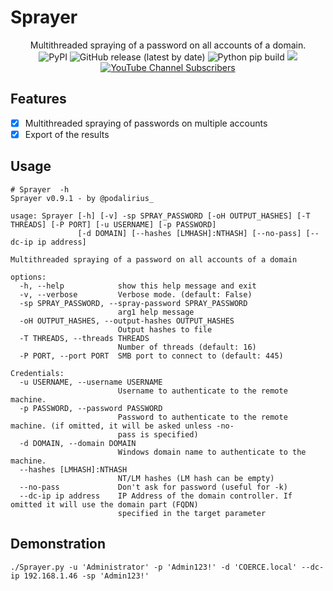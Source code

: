 # Sprayer

<p align="center">
  Multithreaded spraying of a password on all accounts of a domain.
  <br>
  <img alt="PyPI" src="https://img.shields.io/pypi/v/Sprayer">
  <img alt="GitHub release (latest by date)" src="https://img.shields.io/github/v/release/p0dalirius/Sprayer">
  <img alt="Python pip build" src="https://github.com/p0dalirius/Sprayer/actions/workflows/python-pip-build.yml/badge.svg">
  <a href="https://twitter.com/intent/follow?screen_name=podalirius_" title="Follow"><img src="https://img.shields.io/twitter/follow/podalirius_?label=Podalirius&style=social"></a>
  <a href="https://www.youtube.com/c/Podalirius_?sub_confirmation=1" title="Subscribe"><img alt="YouTube Channel Subscribers" src="https://img.shields.io/youtube/channel/subscribers/UCF_x5O7CSfr82AfNVTKOv_A?style=social"></a>
  <br>
</p>

## Features

 - [x] Multithreaded spraying of passwords on multiple accounts
 - [x] Export of the results

## Usage

```
# Sprayer  -h
Sprayer v0.9.1 - by @podalirius_

usage: Sprayer [-h] [-v] -sp SPRAY_PASSWORD [-oH OUTPUT_HASHES] [-T THREADS] [-P PORT] [-u USERNAME] [-p PASSWORD]
               [-d DOMAIN] [--hashes [LMHASH]:NTHASH] [--no-pass] [--dc-ip ip address]

Multithreaded spraying of a password on all accounts of a domain

options:
  -h, --help            show this help message and exit
  -v, --verbose         Verbose mode. (default: False)
  -sp SPRAY_PASSWORD, --spray-password SPRAY_PASSWORD
                        arg1 help message
  -oH OUTPUT_HASHES, --output-hashes OUTPUT_HASHES
                        Output hashes to file
  -T THREADS, --threads THREADS
                        Number of threads (default: 16)
  -P PORT, --port PORT  SMB port to connect to (default: 445)

Credentials:
  -u USERNAME, --username USERNAME
                        Username to authenticate to the remote machine.
  -p PASSWORD, --password PASSWORD
                        Password to authenticate to the remote machine. (if omitted, it will be asked unless -no-
                        pass is specified)
  -d DOMAIN, --domain DOMAIN
                        Windows domain name to authenticate to the machine.
  --hashes [LMHASH]:NTHASH
                        NT/LM hashes (LM hash can be empty)
  --no-pass             Don't ask for password (useful for -k)
  --dc-ip ip address    IP Address of the domain controller. If omitted it will use the domain part (FQDN)
                        specified in the target parameter

```

## Demonstration

```
./Sprayer.py -u 'Administrator' -p 'Admin123!' -d 'COERCE.local' --dc-ip 192.168.1.46 -sp 'Admin123!'
```